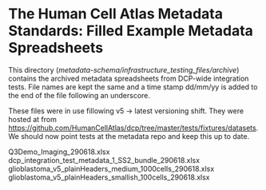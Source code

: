 # The Human Cell Atlas Metadata Standards: Filled Example Metadata Spreadsheets

This directory (_metadata-schema/infrastructure_testing_files/archive_) contains the archived metadata spreadsheets from DCP-wide integration tests. File names are kept the same and a time stamp dd/mm/yy is added to the end of the file following an underscore.


These files were in use fillowing v5 -> latest versioning shift. They were hosted at from https://github.com/HumanCellAtlas/dcp/tree/master/tests/fixtures/datasets. We should now point tests at the metadata repo and keep this up to date.

Q3Demo_Imaging_290618.xlsx
dcp_integration_test_metadata_1_SS2_bundle_290618.xlsx
glioblastoma_v5_plainHeaders_medium_1000cells_290618.xlsx
glioblastoma_v5_plainHeaders_smallish_100cells_290618.xlsx
